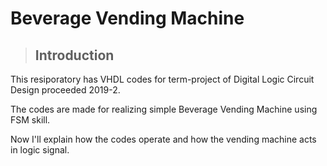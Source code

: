 # Beverage Vending Machine
> ## Introduction
  
This resiporatory has VHDL codes for term-project of Digital Logic Circuit Design proceeded 2019-2.

The codes are made for realizing simple Beverage Vending Machine using FSM skill.

Now I'll explain how the codes operate and how the vending machine acts in logic signal.  
